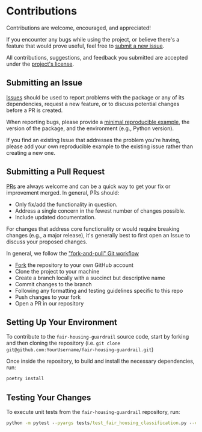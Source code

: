 # Contributions

Contributions are welcome, encouraged, and appreciated!

If you encounter any bugs while using the project, or believe there's a feature that would prove useful, feel free to [submit a new issue](https://github.com/zillow/fair-housing-guardrail/issues/new).

All contributions, suggestions, and feedback you submitted are accepted under the [project's license](https://github.com/zillow/fair-housing-guardrail/blob/main/LICENSE).

## Submitting an Issue

[Issues](https://github.com/zillow/fair-housing-guardrail/issues) should be used to report problems with the package or any of its dependencies, request a new feature, or to discuss potential changes before a PR is created. 

When reporting bugs, please provide a [minimal reproducible example](https://stackoverflow.com/help/minimal-reproducible-example), the version of the package, and the environment (e.g., Python version).

If you find an existing Issue that addresses the problem you're having, please add your own reproducible example to the existing issue rather than creating a new one. 

## Submitting a Pull Request

[PRs](https://github.com/zillow/fair-housing-guardrail/pulls) are always welcome and can be a quick way to get your fix or improvement merged. In general, PRs should:

- Only fix/add the functionality in question.
- Address a single concern in the fewest number of changes possible.
- Include updated documentation.

For changes that address core functionality or would require breaking changes (e.g., a major release), it's generally best to first open an Issue to discuss your proposed changes.

In general, we follow the ["fork-and-pull" Git workflow](https://gist.github.com/Chaser324/ce0505fbed06b947d962)

- [Fork](https://github.com/zillow/fair-housing-guardrail/fork) the repository to your own GitHub account
- Clone the project to your machine
- Create a branch locally with a succinct but descriptive name
- Commit changes to the branch
- Following any formatting and testing guidelines specific to this repo
- Push changes to your fork
- Open a PR in our repository

## Setting Up Your Environment

To contribute to the `fair-housing-guardrail` source code, start by forking and then cloning the repository (i.e. `git clone git@github.com:YourUsername/fair-housing-guardrail.git`)

Once inside the repository, to build and install the necessary dependencies, run:

```cmd
poetry install
```

## Testing Your Changes

To execute unit tests from the `fair-housing-guardrail` repository, run:

```cmd
python -m pytest --pyargs tests/test_fair_housing_classification.py --cov=fair_housing_guardrail
```
